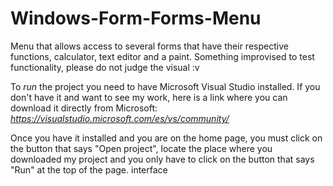 # Windows-Form-Forms-Menu
Menu that allows access to several forms that have their respective functions, calculator, text editor and a paint. Something improvised to test functionality, please do not judge the visual :v

To *run* the project you need to have Microsoft Visual Studio installed. If you don't have it and want to see my work, here is a link where you can download it directly from Microsoft: *https://visualstudio.microsoft.com/es/vs/community/*

Once you have it installed and you are on the home page, you must click on the button that says "Open project", locate the place where you downloaded my project and you only have to click on the button that says "Run" at the top of the page. interface
